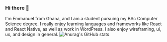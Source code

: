 ### Hi there 👋

I'm Emmanuel from Ghana, and I am a student pursuing my BSc Computer Science degree. I really enjoy learning languages and frameworks like React and React Native, as well as work in WordPress.
I also enjoy wireframing, ui, ux,
and design in general. 
![Anurag's GitHub stats](https://github-readme-stats.vercel.app/api?username=dru-pong_icons=true&bg_color=00000000)
